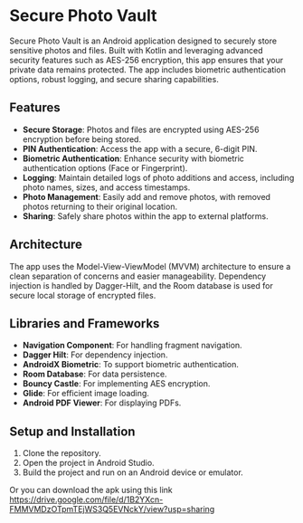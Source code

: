 # Secure Photo Vault

Secure Photo Vault is an Android application designed to securely store sensitive photos and files. Built with Kotlin and leveraging advanced security features such as AES-256 encryption, this app ensures that your private data remains protected. The app includes biometric authentication options, robust logging, and secure sharing capabilities.

## Features

- **Secure Storage**: Photos and files are encrypted using AES-256 encryption before being stored.
- **PIN Authentication**: Access the app with a secure, 6-digit PIN.
- **Biometric Authentication**: Enhance security with biometric authentication options (Face or Fingerprint).
- **Logging**: Maintain detailed logs of photo additions and access, including photo names, sizes, and access timestamps.
- **Photo Management**: Easily add and remove photos, with removed photos returning to their original location.
- **Sharing**: Safely share photos within the app to external platforms.

## Architecture

The app uses the Model-View-ViewModel (MVVM) architecture to ensure a clean separation of concerns and easier manageability. Dependency injection is handled by Dagger-Hilt, and the Room database is used for secure local storage of encrypted files.

## Libraries and Frameworks

- **Navigation Component**: For handling fragment navigation.
- **Dagger Hilt**: For dependency injection.
- **AndroidX Biometric**: To support biometric authentication.
- **Room Database**: For data persistence.
- **Bouncy Castle**: For implementing AES encryption.
- **Glide**: For efficient image loading.
- **Android PDF Viewer**: For displaying PDFs.

## Setup and Installation

1. Clone the repository.
2. Open the project in Android Studio.
3. Build the project and run on an Android device or emulator.

Or you can download the apk using this link https://drive.google.com/file/d/1B2YXcn-FMMVMDzOTpmTEjWS3Q5EVNckY/view?usp=sharing
